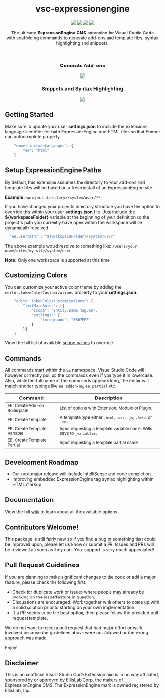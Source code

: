 <style>
table {
    width:100%;
}
</style>

<br>
<div align="center">

# vsc-expressionengine
![](https://img.shields.io/badge/Status-Maintained-brightgreen.svg)
![](https://img.shields.io/visual-studio-marketplace/v/mindpixel-labs.vsc-expressionengine.svg?color=brightgreen&label=Visual%20Studio%20Marketplace&logo=Visual%20Studio%20Code)
![](https://img.shields.io/github/issues/mindpixel-labs/vsc-expressionengine.svg)
![](https://img.shields.io/badge/license-MIT-brightgreen.svg)

The ultimate **ExpressionEngine CMS** extension for Visual Studio Code <br> with scaffolding commands to generate add-ons and template files, syntax highlighting and snippets.

<br>

### Generate Add-ons


![](https://raw.githubusercontent.com/mindpixel-labs/vsc-expressionengine/release/1.0.0/docs/images/vsc-ee-addon.gif)

### Snippets and Syntax Highlighting

![](https://raw.githubusercontent.com/mindpixel-labs/vsc-expressionengine/release/1.0.0/docs/images/vsc-ee-syntax-snippets.gif)

</div>

## Getting Started
Make sure to update your user **settings.json** to include the extensions language identifier for both ExpressionEngine and HTML files so that Emmet can autocomplete properly.

```javascript
    "emmet.includeLanguages": {
        "ee": "html"
    }
```

## Setup ExpressionEngine Paths
By default, this extension assumes the directory to your add-ons and template files will be based on a fresh install of an ExpressionEngine site.

**Example:** `<project-directory>/system/user/**`

If you have changed your projects directory structure you have the option to override this within your user **settings.json** file. Just include the **${workspaceFolder}** variable at the beginning of your definition so the project's path you currently have open within the workspace will be dynamically resolved.

```javascript
  "ee.userPath" : "${workspaceFolder}/system/user"
```

The above example would resolve to something like: `/Users/your-name/sites/my-site/system/user`

**Note:** Only one workspace is supported at this time.

## Customizing Colors
You can customize your active color theme by adding the `editor.tokenColorCustomizations` property to your **settings.json**.

```javascript
    "editor.tokenColorCustomizations": {
        "textMateRules": [{
            "scope": "entity.name.tag.ee",
            "settings": {
                "foreground": "#B67FFF"
            }
        }]
    }
```

View the full list of available [scope names](https://github.com/mindpixel-labs/vsc-expressionengine/wiki/Scope-Names) to override.

## Commands
All commands start within the `EE` namespace. Visual Studio Code will however correctly pull up the commands even if you type it in lowercase. Also, while the full name of the commands appears long, the editor will match shorter typings like `ee addon-on`, `ee partial` etc.

| Command | Description |
|--- | --- |
<sub>EE: Create Add-on Boilerplate</sub> | <sub>List of options with Extension, Module or Plugin.</sub> |
<sub>EE: Create Template</sub> | <sub>A template type either `.html`, `.css`, `.js`, `.feed`, or `.xml`</sub>|
<sub>EE: Create Template Variable</sub> | <sub>Input requesting a template variable name. Wills save to `_variables`. </sub>|
<sub>EE: Create Template Partial</sub>| <sub>Input requesting a template partial name.</sub>|

## Development Roadmap
- Our next major release will include IntelliSense and code completion.
- Improving embedded ExpressionEngine tag syntax highlighting within HTML markup

## Documentation
View the full [wiki](https://github.com/mindpixel-labs/vsc-expressionengine/wiki) to learn about all the available options.

## Contributors Welcome!
This package is still fairly new so if you find a bug or something that could be improved upon, please let us know or submit a PR. Issues and PRs will be reviewed as soon as they can. Your support is very much appreciated!

## Pull Request Guidelines
If you are planning to make significant changes to the code or add a major feature, please check the following first:

* Check for duplicate work or issues where people may already be working on the issue/feature in question.
* Discussions are encouraged. Work together with others to come up with a solid solution prior to starting on your own implementation.
* If a PR seems to be the best option, then please follow the provided pull request template.

We do not want to reject a pull request that had major effort or work involved because the guidelines above were not followed or the wrong approach was made.

Enjoy!

## Disclaimer
This is an unofficial Visual Studio Code Extension and is in no way affiliated, sponsored by or approved by EllisLab Corp, the makers of ExpressionEngine CMS. The ExpressionEngine mark is owned registered by EllisLab, Inc.
